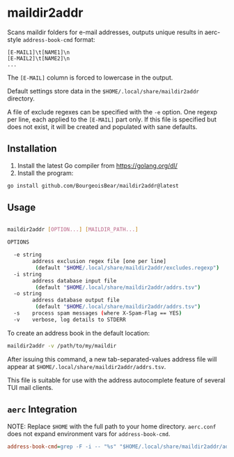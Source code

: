 # maildir2addr

Scans maildir folders for e-mail addresses, outputs unique results in aerc-style `address-book-cmd` format:

```
[E-MAIL1]\t[NAME1]\n
[E-MAIL2]\t[NAME2]\n
...
```
   
The `[E-MAIL]` column is forced to lowercase in the output.

Default settings store data in the `$HOME/.local/share/maildir2addr` directory.

A file of exclude regexes can be specified with the `-e` option.
One regexp per line, each applied to the `[E-MAIL]` part only.
If this file is specified but does not exist, it will be created and populated with sane defaults.

## Installation

1. Install the latest Go compiler from https://golang.org/dl/
2. Install the program:

```sh
go install github.com/BourgeoisBear/maildir2addr@latest
```

## Usage

```sh

maildir2addr [OPTION...] [MAILDIR_PATH...]

OPTIONS

  -e string
        address exclusion regex file [one per line]
         (default "$HOME/.local/share/maildir2addr/excludes.regexp")
  -i string
        address database input file
         (default "$HOME/.local/share/maildir2addr/addrs.tsv")
  -o string
        address database output file
         (default "$HOME/.local/share/maildir2addr/addrs.tsv")
  -s    process spam messages (where X-Spam-Flag == YES)
  -v    verbose, log details to STDERR

```

To create an address book in the default location:

```sh
maildir2addr -v /path/to/my/maildir
```

After issuing this command, a new tab-separated-values address file will appear at `$HOME/.local/share/maildir2addr/addrs.tsv`.

This file is suitable for use with the address autocomplete feature of several TUI mail clients.

## `aerc` Integration

NOTE: Replace `$HOME` with the full path to your home directory.  `aerc.conf` does not expand environment vars for `address-book-cmd`.

```ini
address-book-cmd=grep -F -i -- "%s" "$HOME/.local/share/maildir2addr/addrs.tsv"
```
